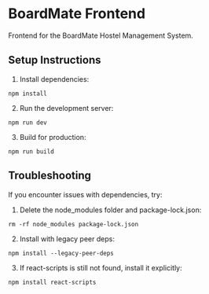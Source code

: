 # BoardMate Frontend

Frontend for the BoardMate Hostel Management System.

## Setup Instructions

1. Install dependencies:
```
npm install
```

2. Run the development server:
```
npm run dev
```

3. Build for production:
```
npm run build
```

## Troubleshooting

If you encounter issues with dependencies, try:

1. Delete the node_modules folder and package-lock.json:
```
rm -rf node_modules package-lock.json
```

2. Install with legacy peer deps:
```
npm install --legacy-peer-deps
```

3. If react-scripts is still not found, install it explicitly:
```
npm install react-scripts
```

